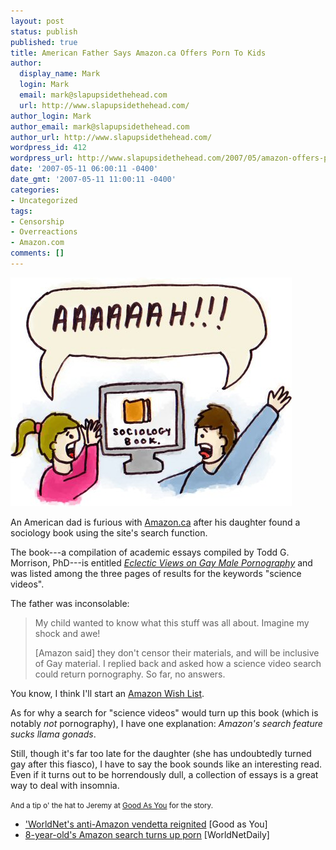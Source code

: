```yaml
---
layout: post
status: publish
published: true
title: American Father Says Amazon.ca Offers Porn To Kids
author:
  display_name: Mark
  login: Mark
  email: mark@slapupsidethehead.com
  url: http://www.slapupsidethehead.com/
author_login: Mark
author_email: mark@slapupsidethehead.com
author_url: http://www.slapupsidethehead.com/
wordpress_id: 412
wordpress_url: http://www.slapupsidethehead.com/2007/05/amazon-offers-porn/
date: '2007-05-11 06:00:11 -0400'
date_gmt: '2007-05-11 11:00:11 -0400'
categories:
- Uncategorized
tags:
- Censorship
- Overreactions
- Amazon.com
comments: []
---
```

![Sociology Book](/wp-content/media/2007/05/sociology-book.jpg)

An American dad is furious with [Amazon.ca](http://www.amazon.ca/ "Maybe you haven't heard of it...") after his daughter found a sociology book using the site's search function.

The book---a compilation of academic essays compiled by Todd G. Morrison, PhD---is entitled [_Eclectic Views on Gay Male Pornography_](http://www.haworthpress.com/store/product.asp?sku=5349 "Imagine; a book on an online book store!") and was listed among the three pages of results for the keywords "science videos".

The father was inconsolable:

> My child wanted to know what this stuff was all about. Imagine my shock and awe!
> 
> [Amazon said] they don't censor their materials, and will be inclusive of Gay material. I replied back and asked how a science video search could return pornography. So far, no answers.

You know, I think I'll start an [Amazon Wish List](http://www.amazon.ca/gp/registry/3QDHR9ZZ13P94 "But what should be my first item wish?").

As for why a search for "science videos" would turn up this book (which is notably _not_ pornography), I have one explanation: _Amazon's search feature sucks llama gonads_.

Still, though it's far too late for the daughter (she has undoubtedly turned gay after this fiasco), I have to say the book sounds like an interesting read. Even if it turns out to be horrendously dull, a collection of essays is a great way to deal with insomnia.

<small>And a tip o' the hat to Jeremy at <a href="http://www.goodasyou.org/" title="A blogging inspiration, I must say.">Good As You</a> for the story.</small>

- ['WorldNet's anti-Amazon vendetta reignited](http://www.goodasyou.org/good_as_you/2007/05/worldnets_antia.html) [Good as You]
- [8-year-old's Amazon search turns up porn](http://worldnetdaily.com/news/article.asp?ARTICLE_ID=55606) [WorldNetDaily]
